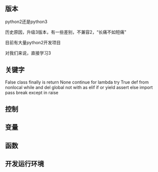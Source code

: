 ## 版本
python2还是python3

历史原因，升级3版本，有一些差别，不兼容2，“长痛不如短痛”

目前有大量python2开发项目

对我们来说，直接学习3

## 关键字

False      class      finally    is         return
None       continue   for        lambda     try
True       def        from       nonlocal   while
and        del        global     not        with
as         elif       if         or         yield
assert     else       import     pass
break      except     in         raise

## 控制

## 变量

## 函数

## 开发运行环境